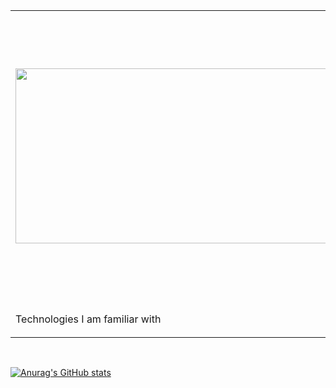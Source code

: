    <table>
      <tr>
       <td>
        <img src="https://user-images.githubusercontent.com/62134536/138182635-822afd01-3be5-4291-b555-dcd7320e9f74.gif" width="1000" height="280"/>
      </td>
      <td>I am <b>Shahed Chowdhury Omi</b> from Bangladesh, studying at <a href="https://www.aiub.edu/">American International University of Bangladesh</a> on Computer Science and           Software engineering 👨‍💻.I love coding and building apps and my motto is "keep trying".
      </td>
     </tr>
   <tr>
      <td>Technologies I am familiar with</td>
      <td>
         <img src="https://user-images.githubusercontent.com/62134536/170682171-22f5f054-7fbb-4839-a508-6f27520fd889.png" width="50" height="50"/>
      </td>
   </tr>
    </table>
  <br/>

[![Anurag's GitHub stats](https://github-readme-stats.vercel.app/api?username=Shahed1998)](https://github.com/anuraghazra/github-readme-stats)
 


